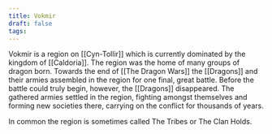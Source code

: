 ```yaml
---
title: Vokmir
draft: false
tags:
---
```

 
Vokmir is a region on [[Cyn-Tollir]] which is currently dominated by the kingdom of [[Caldoria]]. The region was the home of many groups of dragon born. Towards the end of [[The Dragon Wars]] the [[Dragons]] and their armies assembled in the region for one final, great battle. Before the battle could truly begin, however, the [[Dragons]] disappeared. The gathered armies settled in the region, fighting amongst themselves and forming new societies there, carrying on the conflict for thousands of years. 

In common the region is sometimes called The Tribes or The Clan Holds. 